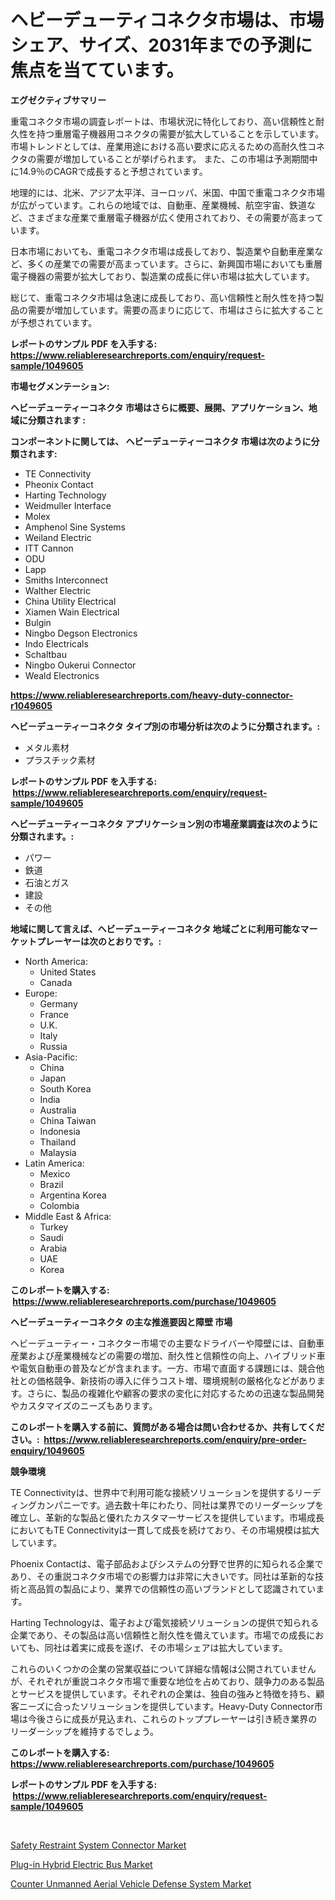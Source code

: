 <p><h1>ヘビーデューティコネクタ市場は、市場シェア、サイズ、2031年までの予測に焦点を当てています。</h1></p><p><strong>エグゼクティブサマリー</strong></p>
<p><p>重電コネクタ市場の調査レポートは、市場状況に特化しており、高い信頼性と耐久性を持つ重層電子機器用コネクタの需要が拡大していることを示しています。市場トレンドとしては、産業用途における高い要求に応えるための高耐久性コネクタの需要が増加していることが挙げられます。 また、この市場は予測期間中に14.9％のCAGRで成長すると予想されています。</p><p>地理的には、北米、アジア太平洋、ヨーロッパ、米国、中国で重電コネクタ市場が広がっています。これらの地域では、自動車、産業機械、航空宇宙、鉄道など、さまざまな産業で重層電子機器が広く使用されており、その需要が高まっています。</p><p>日本市場においても、重電コネクタ市場は成長しており、製造業や自動車産業など、多くの産業での需要が高まっています。さらに、新興国市場においても重層電子機器の需要が拡大しており、製造業の成長に伴い市場は拡大しています。</p><p>総じて、重電コネクタ市場は急速に成長しており、高い信頼性と耐久性を持つ製品の需要が増加しています。需要の高まりに応じて、市場はさらに拡大することが予想されています。</p></p>
<p><strong>レポートのサンプル PDF を入手する: <a href="https://www.reliableresearchreports.com/enquiry/request-sample/1049605">https://www.reliableresearchreports.com/enquiry/request-sample/1049605</a></strong></p>
<p><strong>市場セグメンテーション:</strong></p>
<p><strong> ヘビーデューティーコネクタ 市場はさらに概要、展開、アプリケーション、地域に分類されます :</strong></p>
<p><strong>コンポーネントに関しては、 ヘビーデューティーコネクタ 市場は次のように分類されます: &nbsp;</strong></p>
<p><ul><li>TE Connectivity</li><li>Pheonix Contact</li><li>Harting Technology</li><li>Weidmuller Interface</li><li>Molex</li><li>Amphenol Sine Systems</li><li>Weiland Electric</li><li>ITT Cannon</li><li>ODU</li><li>Lapp</li><li>Smiths Interconnect</li><li>Walther Electric</li><li>China Utility Electrical</li><li>Xiamen Wain Electrical</li><li>Bulgin</li><li>Ningbo Degson Electronics</li><li>Indo Electricals</li><li>Schaltbau</li><li>Ningbo Oukerui Connector</li><li>Weald Electronics</li></ul></p>
<p><strong><a href="https://www.reliableresearchreports.com/heavy-duty-connector-r1049605">https://www.reliableresearchreports.com/heavy-duty-connector-r1049605</a></strong></p>
<p><strong> ヘビーデューティーコネクタ タイプ別の市場分析は次のように分類されます。:</strong></p>
<p><ul><li>メタル素材</li><li>プラスチック素材</li></ul></p>
<p><strong>レポートのサンプル PDF を入手する: &nbsp;<a href="https://www.reliableresearchreports.com/enquiry/request-sample/1049605">https://www.reliableresearchreports.com/enquiry/request-sample/1049605</a></strong></p>
<p><strong> ヘビーデューティーコネクタ アプリケーション別の市場産業調査は次のように分類されます。:</strong></p>
<p><ul><li>パワー</li><li>鉄道</li><li>石油とガス</li><li>建設</li><li>その他</li></ul></p>
<p><strong>地域に関して言えば、ヘビーデューティーコネクタ 地域ごとに利用可能なマーケットプレーヤーは次のとおりです。:</strong></p>
<p><ul>
    <li>
        North America:
        <ul>
            <li>United States</li>
            <li>Canada</li>
        </ul>
    </li>
    <li>
        Europe:
        <ul>
            <li>Germany</li>
            <li>France</li>
            <li>U.K.</li>
            <li>Italy</li>
            <li>Russia</li>
        </ul>
    </li>
    <li>
        Asia-Pacific:
        <ul>
            <li>China</li>
            <li>Japan</li>
            <li>South Korea</li>
            <li>India</li>
            <li>Australia</li>
            <li>China Taiwan</li>
            <li>Indonesia</li>
            <li>Thailand</li>
            <li>Malaysia</li>
        </ul>
    </li>
    <li>
        Latin America:
        <ul>
            <li>Mexico</li>
            <li>Brazil</li>
            <li>Argentina Korea</li>
            <li>Colombia</li>
        </ul>
    </li>
    <li>
        Middle East & Africa:
        <ul>
            <li>Turkey</li>
            <li>Saudi</li>
            <li>Arabia</li>
            <li>UAE</li>
            <li>Korea</li>
        </ul>
    </li>
    </ul></p>
<p><strong>このレポートを購入する: &nbsp;<a href="https://www.reliableresearchreports.com/purchase/1049605">https://www.reliableresearchreports.com/purchase/1049605</a></strong></p>
<p><strong>ヘビーデューティーコネクタ の主な推進要因と障壁 市場</strong></p>
<p><p>ヘビーデューティー・コネクター市場での主要なドライバーや障壁には、自動車産業および産業機械などの需要の増加、耐久性と信頼性の向上、ハイブリッド車や電気自動車の普及などが含まれます。一方、市場で直面する課題には、競合他社との価格競争、新技術の導入に伴うコスト増、環境規制の厳格化などがあります。さらに、製品の複雑化や顧客の要求の変化に対応するための迅速な製品開発やカスタマイズのニーズもあります。</p></p>
<p><strong>このレポートを購入する前に、質問がある場合は問い合わせるか、共有してください。:&nbsp; <a href="https://www.reliableresearchreports.com/enquiry/pre-order-enquiry/1049605">https://www.reliableresearchreports.com/enquiry/pre-order-enquiry/1049605</a></strong></p>
<p><strong>競争環境</strong></p>
<p><p>TE Connectivityは、世界中で利用可能な接続ソリューションを提供するリーディングカンパニーです。過去数十年にわたり、同社は業界でのリーダーシップを確立し、革新的な製品と優れたカスタマーサービスを提供しています。市場成長においてもTE Connectivityは一貫して成長を続けており、その市場規模は拡大しています。</p><p>Phoenix Contactは、電子部品およびシステムの分野で世界的に知られる企業であり、その重説コネクタ市場での影響力は非常に大きいです。同社は革新的な技術と高品質の製品により、業界での信頼性の高いブランドとして認識されています。</p><p>Harting Technologyは、電子および電気接続ソリューションの提供で知られる企業であり、その製品は高い信頼性と耐久性を備えています。市場での成長においても、同社は着実に成長を遂げ、その市場シェアは拡大しています。</p><p>これらのいくつかの企業の営業収益について詳細な情報は公開されていませんが、それぞれが重説コネクタ市場で重要な地位を占めており、競争力のある製品とサービスを提供しています。それぞれの企業は、独自の強みと特徴を持ち、顧客ニーズに合ったソリューションを提供しています。Heavy-Duty Connector市場は今後さらに成長が見込まれ、これらのトッププレーヤーは引き続き業界のリーダーシップを維持するでしょう。</p></p>
<p><strong>このレポートを購入する: &nbsp; <a href="https://www.reliableresearchreports.com/purchase/1049605">https://www.reliableresearchreports.com/purchase/1049605</a></strong></p>
<p><strong>レポートのサンプル PDF を入手する: &nbsp;<a href="https://www.reliableresearchreports.com/enquiry/request-sample/1049605">https://www.reliableresearchreports.com/enquiry/request-sample/1049605</a></strong><strong></strong></p>
<p>&nbsp;</p>
<p><p><a href="https://www.linkedin.com/pulse/safety-restraint-system-connector-market-dynamics-2024-2031-also-dceef?trackingId=Gb2%2Bj2iLZY6jFQnEBG8WdA%3D%3D">Safety Restraint System Connector Market</a></p><p><a href="https://www.linkedin.com/pulse/plug-in-hybrid-electric-bus-market-comprehensive-report-its-zb0ge?trackingId=jzoecKWnlFxwrvC6dIrD4w%3D%3D">Plug-in Hybrid Electric Bus Market</a></p><p><a href="https://github.com/nicholepatriciadoylenwnrjr0/Market-Research-Report-List-2/blob/main/counter-unmanned-aerial-vehicle-defense-system-market.md">Counter Unmanned Aerial Vehicle Defense System Market</a></p></p>